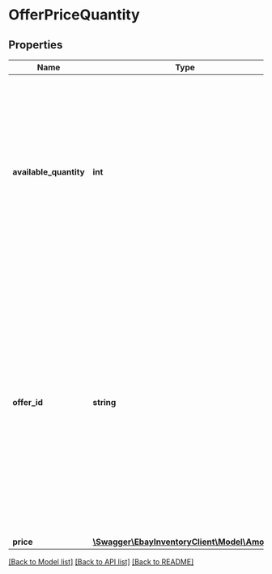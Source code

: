 # OfferPriceQuantity

## Properties
Name | Type | Description | Notes
------------ | ------------- | ------------- | -------------
**available_quantity** | **int** | This field is used if the seller wants to modify the current quantity of the inventory item that will be available for purchase in the offer (identified by the corresponding offerId value). Either the availableQuantity field or the price container is required, but not necessarily both. | [optional] 
**offer_id** | **string** | This field is the unique identifier of the offer. If an offers container is used to update one or more offers associated to a specific inventory item, the offerId value is required in order to identify the offer to update with a modified price and/or quantity. The seller can run a getOffers call (passing in the correct SKU value as a query parameter) to retrieve offerId values for offers associated with the SKU. | [optional] 
**price** | [**\Swagger\EbayInventoryClient\Model\Amount**](Amount.md) |  | [optional] 

[[Back to Model list]](../README.md#documentation-for-models) [[Back to API list]](../README.md#documentation-for-api-endpoints) [[Back to README]](../README.md)


